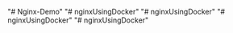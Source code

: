 "# Nginx-Demo" 
"# nginxUsingDocker" 
"# nginxUsingDocker" 
"# nginxUsingDocker" 
"# nginxUsingDocker" 
